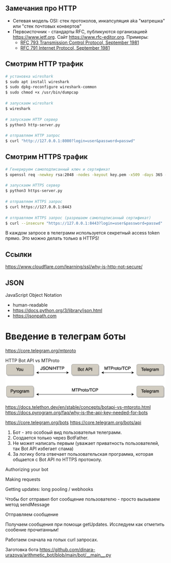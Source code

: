 ## Замечания про HTTP

- Сетевая модель OSI: стек протоколов, инкапсуляция aka "матрешка" или "стек почтовых конвертов"
- Первоисточник - стандарты RFC, публикуются организацией https://www.ietf.org. Сайт https://www.rfc-editor.org. Примеры:
  - [RFC 793 Transmission Control Protocol, September 1981](https://www.rfc-editor.org/info/rfc793)
  - [RFC 791 Internet Protocol, September 1981](https://www.rfc-editor.org/info/rfc791)

## Смотрим HTTP трафик

```bash
# установка wireshark
$ sudo apt install wireshark
$ sudo dpkg-reconfigure wireshark-common
$ sudo chmod +x /usr/bin/dumpcap

# запускаем wireshark
$ wireshark

# запускаем HTTP сервер
$ python3 http-server.py

# отправляем HTTP запрос
$ curl "http://127.0.0.1:8000?login=user&password=passwd"
```

## Смотрим HTTPS трафик

```bash
# Генерируем самоподписанный ключ и сертификат
$ openssl req -newkey rsa:2048 -nodes -keyout key.pem -x509 -days 365 -out cert.pem

# запускаем HTTPS сервер
$ python3 https-server.py

# отправляем HTTPS запрос
$ curl https://127.0.0.1:8443

# отправляем HTTPS запрос (разрешаем самоподписанный сертификат)
$ curl --insecure "https://127.0.0.1:8443?login=user&password=passwd"
```

В каждом запросе в телеграмм используется секретный access token прямо. Это можно делать только в HTTPS!

## Ссылки
https://www.cloudflare.com/learning/ssl/why-is-http-not-secure/


## JSON

JavaScript Object Notation
- human-readable
- https://docs.python.org/3/library/json.html
- https://jsonpath.com


# Введение в телеграм боты

https://core.telegram.org/mtproto

HTTP Bot API vs MTProto
![HTTP Bot API vs MTProto](mtproto-vs-bot-api.png)

https://docs.telethon.dev/en/stable/concepts/botapi-vs-mtproto.html
https://docs.pyrogram.org/faq/why-is-the-api-key-needed-for-bots


https://core.telegram.org/bots
https://core.telegram.org/bots/api

1. Бот - это особоый вид пользователья телеграмм.
2. Создается только через BotFather.
3. Не может написать первым (уважает приватность пользователей, так Bot API избегает спама)
4. За логику бота отвечает пользовательская программа, которая общается с Bot API по HTTPS протоколу.


Authorizing your bot

Making requests

Getting updates: long pooling / webhooks

Чтобы бот отправил бот сообщение пользователю - просто вызываем метод sendMessage

Отправляем сообщение

Получаем сообщения при помощи getUpdates. Исследуем как отметить сообение прочитанным!

Работаем сначала на голых curl запросах.

Заготовка бота https://github.com/dinara-urazova/arithmetic_bot/blob/main/bot/__main__.py
